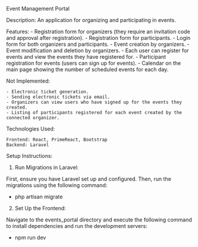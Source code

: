 Event Management Portal

Description:
An application for organizing and participating in events.

Features:
    - Registration form for organizers (they require an invitation code and approval after registration).
    - Registration form for participants.
    - Login form for both organizers and participants.
    - Event creation by organizers.
    - Event modification and deletion by organizers.
    - Each user can register for events and view the events they have registered for.
    - Participant registration for events (users can sign up for events).
    - Calendar on the main page showing the number of scheduled events for each day.

Not Implemented:

    - Electronic ticket generation.
    - Sending electronic tickets via email.
    - Organizers can view users who have signed up for the events they created.
	- Listing of participants registered for each event created by the connected organizer.

Technologies Used:

    Frontend: React, PrimeReact, Bootstrap
    Backend: Laravel

Setup Instructions:

1. Run Migrations in Laravel:

First, ensure you have Laravel set up and configured. Then, run the migrations using the following command:
- php artisan migrate

2. Set Up the Frontend:

Navigate to the events_portal directory and execute the following command to install dependencies and run the development servers:
- npm run dev
